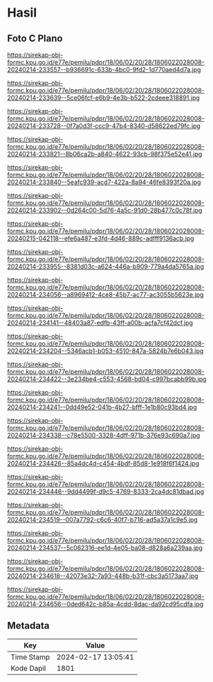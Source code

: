 # Hasil

## Foto C Plano

https://sirekap-obj-formc.kpu.go.id/e77e/pemilu/pdpr/18/06/02/20/28/1806022028008-20240214-233557--b936691c-633b-4bc0-9fd2-1d770aed4d7a.jpg

https://sirekap-obj-formc.kpu.go.id/e77e/pemilu/pdpr/18/06/02/20/28/1806022028008-20240214-233639--5ce06fcf-e6b9-4e3b-b522-2cdeee318891.jpg

https://sirekap-obj-formc.kpu.go.id/e77e/pemilu/pdpr/18/06/02/20/28/1806022028008-20240214-233728--0f7a0d3f-ccc9-47b4-8340-d58622ed79fc.jpg

https://sirekap-obj-formc.kpu.go.id/e77e/pemilu/pdpr/18/06/02/20/28/1806022028008-20240214-233821--8b06ca2b-a840-4622-93cb-98f375e52e41.jpg

https://sirekap-obj-formc.kpu.go.id/e77e/pemilu/pdpr/18/06/02/20/28/1806022028008-20240214-233840--5eafc939-acd7-422a-8a94-46fe8393f20a.jpg

https://sirekap-obj-formc.kpu.go.id/e77e/pemilu/pdpr/18/06/02/20/28/1806022028008-20240214-233902--0d264c00-5d76-4a5c-91d0-28b477c0c78f.jpg

https://sirekap-obj-formc.kpu.go.id/e77e/pemilu/pdpr/18/06/02/20/28/1806022028008-20240215-042118--efe6a487-e3fd-4d46-889c-adfff9136acb.jpg

https://sirekap-obj-formc.kpu.go.id/e77e/pemilu/pdpr/18/06/02/20/28/1806022028008-20240214-233955--8381d03c-a624-446a-b909-779a4da5765a.jpg

https://sirekap-obj-formc.kpu.go.id/e77e/pemilu/pdpr/18/06/02/20/28/1806022028008-20240214-234056--a8969412-4ce8-45b7-ac77-ac3055b5623e.jpg

https://sirekap-obj-formc.kpu.go.id/e77e/pemilu/pdpr/18/06/02/20/28/1806022028008-20240214-234141--48403a87-edfb-43ff-a00b-acfa7cf42dcf.jpg

https://sirekap-obj-formc.kpu.go.id/e77e/pemilu/pdpr/18/06/02/20/28/1806022028008-20240214-234204--5346acb1-b053-4510-847a-5824b7e6b043.jpg

https://sirekap-obj-formc.kpu.go.id/e77e/pemilu/pdpr/18/06/02/20/28/1806022028008-20240214-234422--3e234be4-c553-4568-bd04-c997bcabb99b.jpg

https://sirekap-obj-formc.kpu.go.id/e77e/pemilu/pdpr/18/06/02/20/28/1806022028008-20240214-234241--0dd49e52-041b-4b27-bfff-1e1b80c93bd4.jpg

https://sirekap-obj-formc.kpu.go.id/e77e/pemilu/pdpr/18/06/02/20/28/1806022028008-20240214-234338--c78e5500-3328-4dff-971b-376e93c690a7.jpg

https://sirekap-obj-formc.kpu.go.id/e77e/pemilu/pdpr/18/06/02/20/28/1806022028008-20240214-234426--85a4dc4d-c454-4bdf-85d8-1e918f6f1424.jpg

https://sirekap-obj-formc.kpu.go.id/e77e/pemilu/pdpr/18/06/02/20/28/1806022028008-20240214-234446--9dd4499f-d9c5-4769-8333-2ca4dc81dbad.jpg

https://sirekap-obj-formc.kpu.go.id/e77e/pemilu/pdpr/18/06/02/20/28/1806022028008-20240214-234519--007a7792-c6c6-40f7-b716-ad5a37a1c9e5.jpg

https://sirekap-obj-formc.kpu.go.id/e77e/pemilu/pdpr/18/06/02/20/28/1806022028008-20240214-234537--5c062316-ee1d-4e05-ba08-d828a6a239aa.jpg

https://sirekap-obj-formc.kpu.go.id/e77e/pemilu/pdpr/18/06/02/20/28/1806022028008-20240214-234618--42073e32-7a93-448b-b31f-cbc3a5173aa7.jpg

https://sirekap-obj-formc.kpu.go.id/e77e/pemilu/pdpr/18/06/02/20/28/1806022028008-20240214-234656--0ded642c-b85a-4cdd-8dac-da92cd95cdfa.jpg


## Metadata

| Key        | Value               |
| ---------- | ------------------- |
| Time Stamp | 2024-02-17 13:05:41 |
| Kode Dapil | 1801                |



